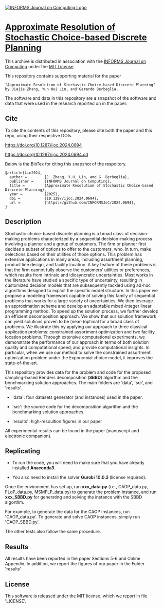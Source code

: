 [![INFORMS Journal on Computing Logo](https://INFORMSJoC.github.io/logos/INFORMS_Journal_on_Computing_Header.jpg)](https://pubsonline.informs.org/journal/ijoc)


# [Approximate Resolution of Stochastic Choice-based Discrete Planning](https://doi.org/10.1287/ijoc.2024.0694)

This archive is distributed in association with the [INFORMS Journal on Computing](https://pubsonline.informs.org/journal/ijoc) under the [MIT License](LICENSE).

This repository contains supporting material for the paper 
 
    "Approximate Resolution of Stochastic Choice-based Discrete Planning" by Jiajie Zhang, Yun Hui Lin, and Gerardo Berbeglia.

The software and data in this repository are a snapshot of the software and data that were used in the research reported on in the paper.


## Cite

To cite the contents of this repository, please cite both the paper and this repo, using their respective DOIs.

https://doi.org/10.1287/ijoc.2024.0694

https://doi.org/10.1287/ijoc.2024.0694.cd

Below is the BibTex for citing this snapshot of the respoitory.

```
@article{Lin2024,
  author =        {J. Zhang, Y.H. Lin, and G. Berbeglia},
  publisher =     {INFORMS Journal on Computing},
  title =         {Approximate Resolution of Stochastic Choice-based Discrete Planning},
  year =          {2025},
  doi =           {10.1287/ijoc.2024.0694},
  url =           {https://github.com/INFORMSJoC/2024.0694},
}
```


## Description
Stochastic choice-based discrete planning is a broad class of decision-making problems characterized by a sequential decision-making process involving a planner and a group of customers. The firm or planner first decides a subset of options to offer to the customers, who, in turn, make selections based on their utilities of those options. This problem has extensive applications in many areas, including assortment planning, product line design, and facility location. A key feature of these problems is that the firm cannot fully observe the customers’ utilities or preferences, which results from intrinsic and idiosyncratic uncertainties. Most works in the literature have studied a specific type of uncertainty, resulting in customized decision models that are subsequently tackled using ad-hoc algorithms designed to exploit the specific model structure.
In this paper we propose a modeling framework capable of solving this family of sequential problems that works for a large variety of uncertainties. We then leverage an approximation scheme and develop an adaptable mixed-integer linear programming method. To speed up the solution process, we further develop an efficient decomposition approach. We show that our solution framework can yield solutions proven to be (near-)optimal for a broad class of problems. We illustrate this by applying our approach to three classical application problems: constrained assortment optimization and two facility location problems. Through extensive computational experiments, we demonstrate the performance of our approach in terms of both solution quality and computational speed, and provide computational insights. In particular, when we use our method to solve the constrained assortment optimization problem under the Exponomial choice model, it improves the state-of-the-art.

This repository provides data for the problem and code for the proposed sampling-based Benders decomposition (**SBBD**) algorthm and the benchmarking solution approaches. The main folders are 'data', 'src', and 'results'.

- 'data': four datasets generator (and instances) used in the paper.

- 'src': the source code for the decomposition algorithm and the benchmarking solution approaches.

- 'results': high-resoultion figures in our paper

All experimental results can be found in the paper (manuscript and electronic companion).


## Replicating

- To run the code, you will need to make sure that you have already installed **Anaconda3**.

- You also need to install the solver **Gurobi 10.0.3** (license required).

Once the environment has set up, run **xxx_data.py** (i.e., CAOP_data.py, FLoP_data.py, MSMFLP_data.py) to generate the problem instance, and run **xxx_SBBD.py** for generating and solving the instance with the SBBD algorthm. 

For example, to generate the data for the CAOP instances, run 'CAOP_data.py'. To generate and solve CAOP instances, simply run 'CAOP_SBBD.py'.

The other tests also follow the same procedure. 


## Results

All results have been reported in the paper Sections 5-6 and Online Appendix. In addition, we report the figures of our paper in the Folder 'results'


## License

This software is released under the MIT license, which we report in file 'LICENSE'.
